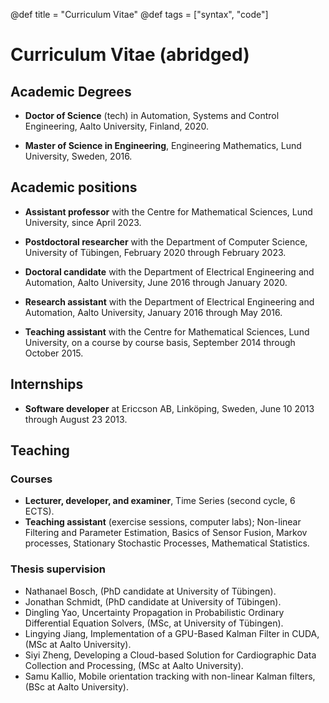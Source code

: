 @def title = "Curriculum Vitae"
@def tags = ["syntax", "code"]



# Curriculum Vitae (abridged) 

## Academic Degrees 

* **Doctor of Science** (tech) in Automation, Systems and Control Engineering, Aalto University, Finland, 2020. 

* **Master of Science in Engineering**, Engineering Mathematics, Lund University, Sweden, 2016.

## Academic positions 

* **Assistant professor** with the Centre for Mathematical Sciences, Lund University, since April 2023. 

* **Postdoctoral researcher** with the Department of Computer Science, University of Tübingen, February 2020 through February 2023. 

* **Doctoral candidate** with the Department of Electrical Engineering and Automation, Aalto University, June 2016 through January 2020.

* **Research assistant** with the Department of Electrical Engineering and Automation, Aalto University, January 2016 through May 2016.

* **Teaching assistant** with the Centre for Mathematical Sciences, Lund University, on a course by course basis, September 2014 through October 2015.

## Internships 

* **Software developer** at Ericcson AB, Linköping, Sweden, June 10 2013 through August 23 2013. 

## Teaching 

### Courses 

* **Lecturer, developer, and examiner**, Time Series (second cycle, 6 ECTS).
* **Teaching assistant** (exercise sessions, computer labs); Non-linear Filtering and Parameter Estimation, Basics of Sensor Fusion, Markov processes, Stationary Stochastic Processes, Mathematical Statistics.

### Thesis supervision 

* Nathanael Bosch, (PhD candidate at University of Tübingen).
* Jonathan Schmidt, (PhD candidate at University of Tübingen).
* Dingling Yao, Uncertainty Propagation in Probabilistic Ordinary Differential Equation Solvers, (MSc, at University of Tübingen).
* Lingying Jiang, Implementation of a GPU-Based Kalman Filter in CUDA, (MSc at Aalto University).
* Siyi Zheng, Developing a Cloud-based Solution for Cardiographic Data Collection and Processing, (MSc at Aalto University).
* Samu Kallio, Mobile orientation tracking with non-linear Kalman filters, (BSc at Aalto University).